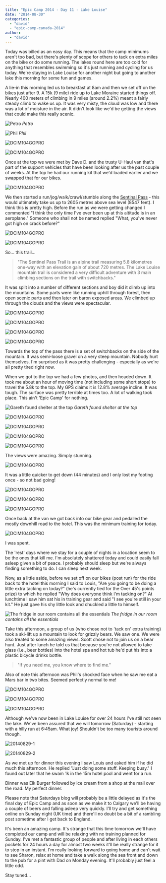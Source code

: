 ```yaml
---
title: "Epic Camp 2014 - Day 11 - Lake Louise"
date: "2014-08-30"
categories: 
  - "david"
  - "epic-camp-canada-2014"
author: 
  - "david"
---
```


Today was billed as an easy day. This means that the camp minimums aren't too bad, but there's plenty of scope for others to tack on extra miles on the bike or do some running. The lakes round here are too cold for anything that resembles swimming so it's just running and cycling for us today. We're staying in Lake Louise for another night but going to another lake this morning for some fun and games.

A lie-in this morning led us to breakfast at 8am and then we set off on the bikes just after 9. A 15k (9 mile) ride up to Lake Moraine started things off. Nearly 400 meters of climbing in 9 miles (around 2.2%) meant a fairly steady climb to wake us up. It was very misty, the cloud was low and there was a lot of moisture in the air. It didn't look like we'd be getting the views that could make this really scenic.

![Petro](/images/2014/20140829-0036369.jpg)
*Petro*

![Phil](/images/2014/20140829-0036420.jpg) 
*Phil*

![DCIM104GOPRO](/images/2014/20140829-0086558.jpg)

![DCIM104GOPRO](/images/2014/20140829-0096568.jpg)

Once at the top we were met by Dave D. and the trusty U-Haul van that's part of the support vehicles that have been looking after us the past couple of weeks. At the top he had our running kit that we'd loaded earlier and we swapped that for our bikes.

![DCIM104GOPRO](/images/2014/20140829-0076540.jpg)

We then started a run/jog/walk/crawl/stumble along the [Sentinal Pass](http://www.ehcanadatravel.com/alberta/lake-louise-parks/sentinal-pass.html) - this would ultimately take us up to 2605 metres above sea level (8547 feet). I think this is pretty high. Before the run as we were getting changed I commented "I think the only time I've ever been up at this altitude is in an aeroplane." Someone who shall not be named replied "What, you've never got high on crack before?"

![DCIM104GOPRO](/images/2014/20140829-0136660.jpg)

![DCIM104GOPRO](/images/2014/20140829-0146668.jpg)

So... this trail...

> "The Sentinel Pass Trail is an alpine trail measuring 5.8 kilometres one-way with an elevation gain of about 720 metres. The Lake Louise mountain trail is considered a very difficult adventure with 3 main climbing sections on the trail with switchbacks."

It was split into a number of different sections and boy did it climb up into the mountains. Some parts were like running uphill through forest, then open scenic parts and then later on baron exposed areas. We climbed up through the clouds and the views were spectacular.

![DCIM104GOPRO](/images/2014/20140829-0176709.jpg)

![DCIM104GOPRO](/images/2014/20140829-0216779.jpg)

![DCIM104GOPRO](/images/2014/20140829-0236805.jpg)

![DCIM104GOPRO](/images/2014/20140829-0236808.jpg)

Towards the top of the pass there is a set of switchbacks on the side of the mountain. It was semi-loose gravel on a very steep mountain. Nobody hurt themselves. I'm surprised as it was pretty challenging - especially as we're all pretty tired right now.

When we got to the top we had a few photos, and then headed down. It took me about an hour of moving time (not including some short stops) to travel the 5.8k to the top. My GPS claims it is 12.8% average incline. It was tough. The surface was pretty terrible at times too. A lot of walking took place. This ain't 'Epic Camp' for nothing.

![Gareth found shelter at the top](/images/2014/20140829-0286901.jpg) 
*Gareth found shelter at the top*

![DCIM104GOPRO](/images/2014/20140829-0286947.jpg)

![DCIM104GOPRO](/images/2014/20140829-0276882.jpg)

![DCIM104GOPRO](/images/2014/20140829-0266854.jpg)

![DCIM104GOPRO](/images/2014/20140829-0256846.jpg)

The views were amazing. Simply stunning.

![DCIM104GOPRO](/images/2014/20140829-0307036.jpg)

It was a little quicker to get down (44 minutes) and I only lost my footing once - so not bad going!

![DCIM104GOPRO](/images/2014/20140829-0327063.jpg)

![DCIM104GOPRO](/images/2014/20140829-0337084.jpg)

![DCIM104GOPRO](/images/2014/20140829-0367141.jpg)

Once back at the van we got back into our bike gear and pedalled the mostly downhill road to the hotel. This was the minimum training for today.

![DCIM104GOPRO](/images/2014/20140829-0427221.jpg)

I was spent.

The 'rest' days where we stay for a couple of nights in a location seem to be the ones that kill me. I'm absolutely shattered today and could easily fall asleep given a bit of peace. I probably should sleep but we're always finding something to do. I can sleep next week.

Now, as a little aside, before we set off on our bikes (post run) for the ride back to the hotel this morning I said to Louis, "Are you going to be doing a little extra tacking on today?" (he's currently tied for the Over 45's points prize) to which he replied "Why does everyone think I'm tacking on?" At lunchtime I saw him sat his in training gear and said "I see you're still in your kit." He just gave his shy little look and chuckled a little to himself.

![The fridge in our room contains all the essentials](/images/2014/20140829-5560-599x800.jpg) 
*The fridge in our room contains all the essentials*

Take this afternoon, a group of us (who chose not to 'tack on' extra training) took a ski-lift up a mountain to look for grizzly bears. We saw one. We were also treated to some amazing views. Scott chose not to join us on a bear hunt. Just after lunch he told us that because you're not allowed to take glass (i.e., beer bottles) into the hotel spa and hot tub he'd put his into a plastic bicycle drinks bottle.

> "If you need me, you know where to find me."

Also of note this afternoon was Phil's shocked face when he saw me eat a Mars bar in two bites. Seemed perfectly normal to me!

![DCIM104GOPRO](/images/2014/20140829-0047265.jpg)

![DCIM104GOPRO](/images/2014/20140829-0097400.jpg)

![DCIM104GOPRO](/images/2014/20140829-0077354.jpg)

Although we've now been in Lake Louise for over 24 hours I've still not seen the lake. We've been assured that we will tomorrow (Saturday) - starting with a hilly run at 6:45am. What joy! Shouldn't be too many tourists around though.

![20140829-1](/images/2014/20140829-1-597x800.jpg)

![20140829-2](/images/2014/20140829-2-597x800.jpg)

As we met up for dinner this evening I saw Louis and asked him if he did much this afternoon. He replied "Just doing some stuff. Keeping busy." I found out later that he swam 1k in the 15m hotel pool and went for a run.

Dinner was Elk Burger followed by ice cream from a shop at the mall over the road. My perfect dinner.

Please note that Saturdays blog will probably be a little delayed as it's the final day of Epic Camp and as soon as we make it to Calgary we'll be having a couple of beers and falling asleep very quickly. I'll try and get something online on Sunday night (UK time) and there'll no doubt be a bit of a rambling post sometime after I get back to England.

It's been an amazing camp. It's strange that this time tomorrow we'll have completed our camp and will be relaxing with no training planned for Sunday. I've met a fantastic group of people and after living in each others pockets for 24 hours a day for almost two weeks it'll be really strange for it to stop in an instant. I'm really looking forward to going home and can't wait to see Sharon, relax at home and take a walk along the sea front and down to the pub for a pint with Dad on Monday evening. It'll probably just feel a little odd.

Stay tuned...
